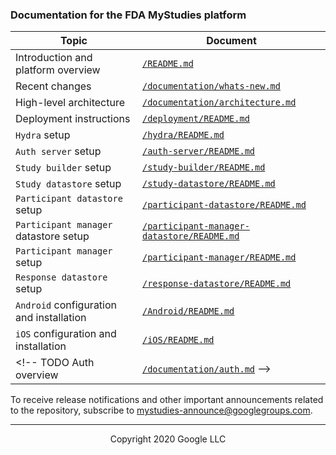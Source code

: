 <!--
 Copyright 2020 Google LLC
 Use of this source code is governed by an MIT-style
 license that can be found in the LICENSE file or at
 https://opensource.org/licenses/MIT.
-->

### Documentation for the FDA MyStudies platform

Topic | Document
--------|--------------
Introduction and platform overview | [`/README.md`](/README.md)
Recent changes | [`/documentation/whats-new.md`](/documentation/whats-new.md)
High-level architecture | [`/documentation/architecture.md`](/documentation/architecture.md)
Deployment instructions | [`/deployment/README.md`](/deployment/README.md)
`Hydra` setup | [`/hydra/README.md`](/hydra/README.md)
`Auth server` setup | [`/auth-server/README.md`](/auth-server/README.md)
`Study builder` setup | [`/study-builder/README.md`](/study-builder/README.md)
`Study datastore` setup | [`/study-datastore/README.md`](/study-datastore/README.md)
`Participant datastore` setup | [`/participant-datastore/README.md`](/participant-datastore/README.md)
`Participant manager` datastore setup | [`/participant-manager-datastore/README.md`](/participant-manager-datastore/README.md)
`Participant manager` setup | [`/participant-manager/README.md`](/participant-manager/README.md)
`Response datastore` setup | [`/response-datastore/README.md`](/response-datastore/README.md)
`Android` configuration and installation | [`/Android/README.md`](/Android/README.md)
`iOS` configuration and installation  | [`/iOS/README.md`](/iOS/README.md)
<!-- TODO Auth overview | [`/documentation/auth.md`](/documentation/auth.md) -->

<!-- TODO Add the following rows to the table after Deployment but before Hydra

Study builder user guide | [`/documentation/study-builder-user-guide.md`](/documentation/study-builder-user-guide.md) Participant manager user guide | [`/documentation/participant-manager-user-guide.md`](/documentation/participant-manager-user-guide.md)
Mobile application user guide | [`/documentation/mobile-user-guide.md`](/documentation/mobile-user-guide.md)

-->

To receive release notifications and other important announcements related to the repository, subscribe to [mystudies-announce@googlegroups.com](https://groups.google.com/g/mystudies-announce/).

***
<p align="center">Copyright 2020 Google LLC</p>
